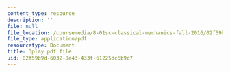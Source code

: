 ```yaml
---
content_type: resource
description: ''
file: null
file_location: /coursemedia/8-01sc-classical-mechanics-fall-2016/02f59b9d60328e43433f61225dc6b9c7_NbXDgm7UyVM.pdf
file_type: application/pdf
resourcetype: Document
title: 3play pdf file
uid: 02f59b9d-6032-8e43-433f-61225dc6b9c7
---
```

